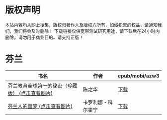 # 版权声明

本站内容均从网上搜集，版权归著作人及版权方所有，如侵犯您的权益，请通知我们，我们将会及时删除！ 下载链接仅供宽带测试研究用途，请下载后在24小时内删除，请勿用于商业目的。请支持正版！

# 芬兰

| 书名 | 作者 | epub/mobi/azw3 |
| --- | --- | --- |
| [芬兰教育全球第一的秘密（珍藏版） (点击查看图片)](https://www.dushupai.com/attachment/2024/06/07/ec4aca4641617cd8.jpg) | 陈之华 | [下载](https://url89.ctfile.com/f/31084289-1357034536-63eb78?p=8866) |
| [芬兰人的噩梦 (点击查看图片)](https://www.dushupai.com/attachment/2024/06/04/2ba9b701702b60f9.jpg) | 卡罗利娜・科尔霍宁 | [下载](https://url89.ctfile.com/f/31084289-1357021858-99d10a?p=8866) |
